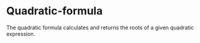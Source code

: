 # Quadratic-formula
The quadratic formula calculates and returns the roots of a given quadratic expression.
